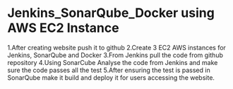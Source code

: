 # Jenkins_SonarQube_Docker using AWS EC2 Instance

1.After creating website push it to github 
2.Create 3 EC2 AWS instances for Jenkins, SonarQube and Docker
3.From Jenkins pull the code from github repository
4.Using SonarCube Analyse the code from Jenkins and make sure the code passes all the test
5.After ensuring the test is passed in SonarQube make it build and deploy it for users accessing the website. 

